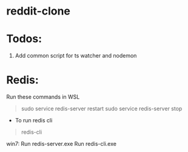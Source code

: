 # reddit-clone

# Todos:

1. Add common script for ts watcher and nodemon


# Redis:
Run these commands in WSL
> sudo service redis-server restart
> sudo service redis-server stop
  - To run redis cli
  > redis-cli 

win7:
Run redis-server.exe
Run redis-cli.exe

